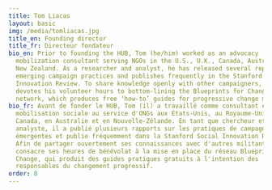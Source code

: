 ```yaml
---
title: Tom Liacas
layout: basic
img: /media/tomliacas.jpg
title_en: Founding director
title_fr: Directeur fondateur
bio_en: Prior to founding the HUB, Tom (he/him) worked as an advocacy
  mobilization consultant serving NGOs in the U.S., U.K., Canada, Australia and
  New Zealand. As a researcher and analyst, he has released several reports on
  emerging campaign practices and publishes frequently in the Stanford Social
  Innovation Review. To share knowledge openly with other campaigners, Tom
  devotes his volunteer hours to bottom-lining the Blueprints for Change
  network, which produces free ‘how-to’ guides for progressive change makers.
bio_fr: Avant de fonder le HUB, Tom (il) a travaillé comme consultant en
  mobilisation sociale au service d'ONGs aux États-Unis, au Royaume-Uni, au
  Canada, en Australie et en Nouvelle-Zélande. En tant que chercheur et
  analyste, il a publié plusieurs rapports sur les pratiques de campagne
  émergentes et publie fréquemment dans la Stanford Social Innovation Review.
  Afin de partager ouvertement ses connaissances avec d'autres militant.e.s, Tom
  consacre ses heures de bénévolat à la mise en place du réseau Blueprints for
  Change, qui produit des guides pratiques gratuits à l'intention des
  responsables du changement progressif.
order: 8
---
```

